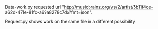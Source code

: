 Data-work.py requested url "http://musicbrainz.org/ws/2/artist/5b11f4ce-a62d-471e-81fc-a69a8278c7da?fmt=json".

Request.py shows work on the same file in a different possibility.
